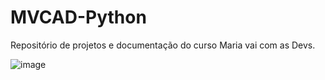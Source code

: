 # MVCAD-Python
Repositório de projetos e documentação do curso Maria vai com as Devs.

![image](https://user-images.githubusercontent.com/60848932/99887915-1bff6080-2c27-11eb-8143-b6f8d6534ba0.png)
